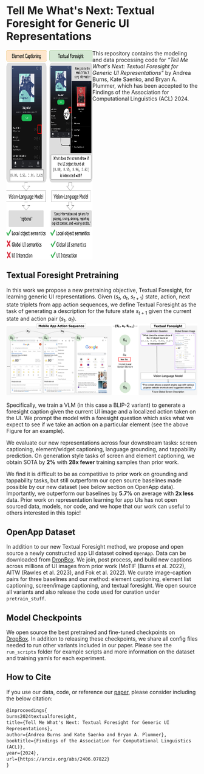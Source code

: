# Tell Me What's Next: Textual Foresight for Generic UI Representations

<!-- ![Textual Foresight Versus Prior Work Spotlight's Element Captioning](./figures/textfore_vs_prior_work.png) -->
<div style="text-align: left">

<div style="display:flex; flex-direction: row;">
    <div style="width: 45%;">
        <a href="url"><img src="./figures/textfore_vs_prior_work.png" align="left" height="550" width="450" ></a>
    </div>
    <div style="width: 55%;">
This repository contains the modeling and data processing code for <i>"Tell Me What's Next: Textual Foresight for Generic UI Representations"</i> by Andrea Burns, Kate Saenko, and Bryan A. Plummer, which has been accepted
to the Findings of the Association for Computational Linguistics (ACL) 2024.    </div>
</div>

## Textual Foresight Pretraining
In this work we propose a new pretraining objective, Textual Foresight, for learning generic UI representations. Given ($s_t$, $a_t$, $s_{t+1}$) state, action, next state triplets from app action sequences, we define Textual Foresight as the task of generating a description for the future state $s_{t+1}$ given the current state and action pair ($s_t$, $a_t$). 
![Textual Foresight Model Diagram](./figures/textual_foresight.png)

Specifically, we train a VLM (in this case a BLIP-2 variant) to generate a foresight caption given the current UI image and a localized action taken on the UI. We prompt the model with a foresight question which asks what we expect to see if we take an action on a particular element (see the above Figure for an example).

We evaluate our new representations across four downstream tasks: screen captioning, element/widget captioning, language grounding, and tappability prediction. On generation style tasks of screen and element captioning, we obtain SOTA by **2%** with **28x fewer** training samples than prior work.

We find it is difficult to be as competitive to prior work on grounding and tappability tasks, but still outperform our open source baselines made possible by our new dataset (see below section on OpenApp data). Importantly, we outperform our baselines by **5.7%** on average with **2x less** data. Prior work on representation learning for app UIs has not open sourced data, models, nor code, and we hope that our work can useful to others interested in this topic!

## OpenApp Dataset

In addition to our new Textual Foresight method, we propose and open source a newly constructed app UI dataset coined `OpenApp`. Data can be downloaded from [DropBox]().  We join, post process, and build new captions across millions of UI images from prior work (MoTIF (Burns et al. 2022), AITW (Rawles et al. 2023), and Fok et al. 2022). We curate image-caption pairs for three baselines and our method: element captioning, element list captioning, screen/image captioning, and textual foresight. We open source all variants and also release the code used for curation under `pretrain_stuff`. 

## Model Checkpoints
We open source the best pretrained and fine-tuned checkpoints on [DropBox](). In addition to releasing these checkpoints, we share all config files needed to run other variants included in our paper. Please see the `run_scripts` folder for example scripts and more information on the dataset and training yamls for each experiment.

## How to Cite
If you use our data, code, or reference our [paper](https://arxiv.org/abs/2406.07822), please consider including the below citation:

```
@inproceedings{
burns2024textualforesight,
title={Tell Me What's Next: Textual Foresight for Generic UI Representations},
author={Andrea Burns and Kate Saenko and Bryan A. Plummer},
booktitle={Findings of the Association for Computational Linguistics (ACL)},
year={2024},
url={https://arxiv.org/abs/2406.07822}
}
```